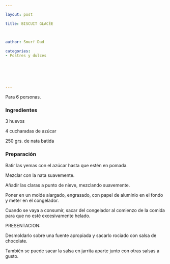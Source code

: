 ```yaml
---

layout: post

title: BISCUIT GLACÉE



author: Smurf Dad

categories:
- Postres y dulces






---
```


Para 6 personas.

<h3>Ingredientes</h3>

3 huevos

4 cucharadas de azúcar

250 grs. de nata batida

<h3>Preparación</h3>

Batir las yemas con el azúcar hasta que estén en pomada.

Mezclar con la nata suavemente.

Añadir las claras a punto de nieve, mezclando suavemente.

Poner en un molde alargado, engrasado, con papel de aluminio en el fondo y meter en el congelador.

Cuando se vaya a consumir, sacar del congelador al comienzo de la comida para que no esté excesivamente helado.

PRESENTACION:

Desmoldarlo sobre una fuente apropiada y sacarlo rociado con salsa de chocolate.

También se puede sacar la salsa en jarrita aparte junto con otras salsas a gusto.

